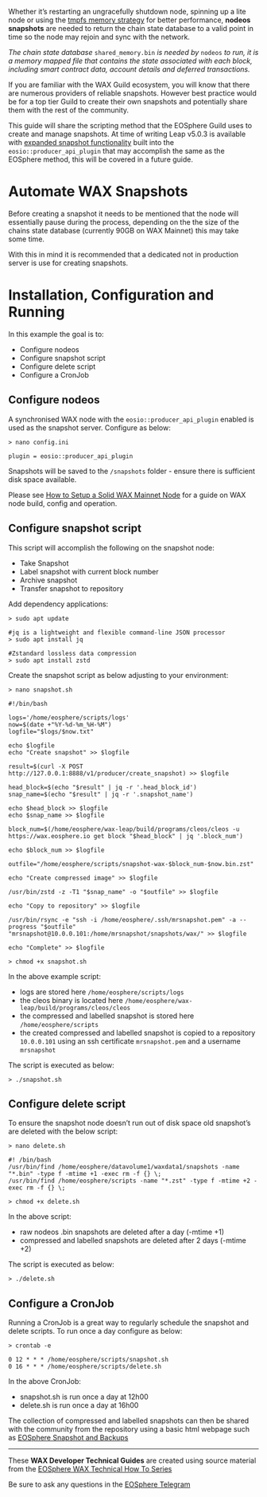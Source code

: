 Whether it’s restarting an ungracefully shutdown node, spinning up a lite node or using the  [tmpfs memory strategy](https://developer.wax.io/operate/wax-infrastructure/wax-ram-disk-utilisation)  for better performance,  **nodeos snapshots**  are needed to return the chain state database to a valid point in time so the node may rejoin and sync with the network.

_The chain state database_ `shared_memory.bin` _is needed by_ `nodeos` _to run, it is a memory mapped file that contains the state associated with each block, including smart contract data, account details and deferred transactions._

If you are familiar with the WAX Guild ecosystem, you will know that there are numerous providers of reliable snapshots. However best practice would be for a top tier Guild to create their own snapshots and potentially share them with the rest of the community.

This guide will share the scripting method that the EOSphere Guild uses to create and manage snapshots. At time of writing Leap v5.0.3 is available with  [expanded snapshot functionality](https://github.com/eosnetworkfoundation/product/blob/main/api-http/proposals/snapshot-api.md)  built into the  `eosio::producer_api_plugin`  that may accomplish the same as the EOSphere method, this will be covered in a future guide.

# Automate WAX Snapshots

Before creating a snapshot it needs to be mentioned that the node will essentially pause during the process, depending on the the size of the chains state database (currently 90GB on WAX Mainnet) this may take some time.

With this in mind it is recommended that a dedicated not in production server is use for creating snapshots.

# Installation, Configuration and Running

In this example the goal is to:

-   Configure nodeos
-   Configure snapshot script
-   Configure delete script
-   Configure a CronJob

## Configure nodeos

A synchronised WAX node with the  `eosio::producer_api_plugin`  enabled is used as the snapshot server. Configure as below:

```
> nano config.ini  
  
plugin = eosio::producer_api_plugin
```

Snapshots will be saved to the  `/snapshots`  folder - ensure there is sufficient disk space available.

Please see  [How to Setup a Solid WAX Mainnet Node](https://developer.wax.io/operate/wax-infrastructure/wax-mainnet-node)  for a guide on WAX node build, config and operation.

## **Configure snapshot script**

This script will accomplish the following on the snapshot node:

-   Take Snapshot
-   Label snapshot with current block number
-   Archive snapshot
-   Transfer snapshot to repository

Add dependency applications:

```
> sudo apt update  
  
#jq is a lightweight and flexible command-line JSON processor  
> sudo apt install jq  
  
#Zstandard lossless data compression  
> sudo apt install zstd
```

Create the snapshot script as below adjusting to your environment:

```
> nano snapshot.sh  

#!/bin/bash  
  
logs='/home/eosphere/scripts/logs'  
now=$(date +"%Y-%d-%m_%H-%M")  
logfile="$logs/$now.txt"  
  
echo $logfile  
echo "Create snapshot" >> $logfile  
  
result=$(curl -X POST http://127.0.0.1:8888/v1/producer/create_snapshot) >> $logfile  
  
head_block=$(echo "$result" | jq -r '.head_block_id')  
snap_name=$(echo "$result" | jq -r '.snapshot_name')  
  
echo $head_block >> $logfile  
echo $snap_name >> $logfile  
  
block_num=$(/home/eosphere/wax-leap/build/programs/cleos/cleos -u https://wax.eosphere.io get block "$head_block" | jq '.block_num')  
  
echo $block_num >> $logfile  
  
outfile="/home/eosphere/scripts/snapshot-wax-$block_num-$now.bin.zst"  
  
echo "Create compressed image" >> $logfile  
  
/usr/bin/zstd -z -T1 "$snap_name" -o "$outfile" >> $logfile  
  
echo "Copy to repository" >> $logfile  
  
/usr/bin/rsync -e "ssh -i /home/eosphere/.ssh/mrsnapshot.pem" -a --progress "$outfile" "mrsnapshot@10.0.0.101:/home/mrsnapshot/snapshots/wax/" >> $logfile  
  
echo "Complete" >> $logfile  

> chmod +x snapshot.sh
```

In the above example script:

-   logs are stored here  `/home/eosphere/scripts/logs`
-   the cleos binary is located here  `/home/eosphere/wax-leap/build/programs/cleos/cleos`
-   the compressed and labelled snapshot is stored here  `/home/eosphere/scripts`
-   the created compressed and labelled snapshot is copied to a repository  `10.0.0.101`  using an ssh certificate  `mrsnapshot.pem`  and a username  `mrsnapshot`

The script is executed as below:

```
> ./snapshot.sh
```

## Configure delete script

To ensure the snapshot node doesn’t run out of disk space old snapshot’s are deleted with the below script:

```
> nano delete.sh  
  
#! /bin/bash   
/usr/bin/find /home/eosphere/datavolume1/waxdata1/snapshots -name "*.bin" -type f -mtime +1 -exec rm -f {} \;  
/usr/bin/find /home/eosphere/scripts -name "*.zst" -type f -mtime +2 -exec rm -f {} \;  
  
> chmod +x delete.sh
```

In the above script:

-   raw nodeos .bin snapshots are deleted after a day (-mtime +1)
-   compressed and labelled snapshots are deleted after 2 days (-mtime +2)

The script is executed as below:

```
> ./delete.sh
```

## Configure a CronJob

Running a CronJob is a great way to regularly schedule the snapshot and delete scripts. To run once a day configure as below:

```
> crontab -e  
  
0 12 * * * /home/eosphere/scripts/snapshot.sh  
0 16 * * * /home/eosphere/scripts/delete.sh
```

In the above CronJob:

-   snapshot.sh is run once a day at 12h00
-   delete.sh is run once a day at 16h00

The collection of compressed and labelled snapshots can then be shared with the community from the repository using a basic html webpage such as  [EOSphere Snapshot and Backups](https://snapshots.eosphere.io/)

---

These **WAX Developer Technical Guides** are created using source material from the [EOSphere WAX Technical How To Series](https://medium.com/eosphere/wax-technical-how-to/home)

Be sure to ask any questions in the  [EOSphere Telegram](https://t.me/eosphere_io)

